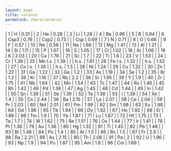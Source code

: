 ```yaml
---
layout: page
title: valence
permalink: /more/valence/
---
```


|   1   |   H   |   0.31    |
|   2   |   He  |   0.28    |
|   3   |   Li  |   1.28    |
|   4   |   Be  |   0.96    |
|   5   |   B   |   0.84    |
|   6   |   Csp3    |   0.76    |
|       |   Csp2    |   0.73    |
|       |   Csp |   0.69    |
|   7   |   N   |   0.71    |
|   8   |   O   |   0.66    |
|   9   |   F   |   0.57    |
|   10  |   Ne  |   0.58    |
|   11  |   Na  |   1.66    |
|   12  |   Mg  |   1.41    |
|   13  |   Al  |   1.21    |
|   14  |   Si  |   1.11    |
|   15  |   P   |   1.07    |
|   16  |   S   |   1.05    |
|   17  |   Cl  |   1.02    |
|   18  |   Ar  |   1.06    |
|   19  |   K   |   2.03    |
|   20  |   Ca  |   1.76    |
|   21  |   Sc  |   1.7 |
|   22  |   Ti  |   1.6 |
|   23  |   V   |   1.53    |
|   24  |   Cr  |   1.39    |
|   25  |   Mn I.s. |   1.39    |
|       |   h.s.    |   1.61    |
|   26  |   Fe I.s. |   1.32    |
|       |   h.s.    |   1.52    |
|   27  |   Co I.s. |   1.26    |
|       |   h.s.    |   1.5 |
|   28  |   Ni  |   1.24    |
|   29  |   Cu  |   1.32    |
|   30  |   Zn  |   1.22    |
|   31  |   Ga  |   1.22    |
|   32  |   Ge  |   1.2 |
|   33  |   As  |   1.19    |
|   34  |   Se  |   1.2 |
|   35  |   Br  |   1.2 |
|   36  |   Kr  |   1.16    |
|   37  |   Rb  |   2.2 |
|   38  |   Sr  |   1.95    |
|   39  |   Y   |   1.9 |
|   40  |   Zr  |   1.75    |
|   41  |   Nb  |   1.64    |
|   42  |   Mo  |   1.54    |
|   43  |   Tc  |   1.47    |
|   44  |   Ru  |   1.46    |
|   45  |   Rh  |   1.42    |
|   46  |   Pd  |   1.39    |
|   47  |   Ag  |   1.45    |
|   48  |   Cd  |   1.44    |
|   49  |   In  |   1.42    |
|   50  |   Sn  |   1.39    |
|   51  |   Sb  |   1.39    |
|   52  |   Te  |   1.38    |
|   53  |   I   |   1.39    |
|   54  |   Xe  |   1.4 |
|   55  |   Cs  |   2.44    |
|   56  |   Ba  |   2.15    |
|   57  |   La  |   2.07    |
|   58  |   Ce  |   2.04    |
|   59  |   Pr  |   2.03    |
|   60  |   Nd  |   2.01    |
|   61  |   Pm  |   1.99    |
|   62  |   Sm  |   1.98    |
|   63  |   Eu  |   1.98    |
|   64  |   Gd  |   1.96    |
|   65  |   Tb  |   1.94    |
|   66  |   Dy  |   1.92    |
|   67  |   Ho  |   1.92    |
|   68  |   Er  |   1.89    |
|   69  |   Tm  |   1.9 |
|   70  |   Yb  |   1.87    |
|   71  |   Lu  |   1.87    |
|   72  |   Hf  |   1.75    |
|   73  |   Ta  |   1.7 |
|   74  |   W   |   1.62    |
|   75  |   Re  |   1.51    |
|   76  |   Os  |   1.44    |
|   77  |   Ir  |   1.41    |
|   78  |   Pt  |   1.36    |
|   79  |   Au  |   1.36    |
|   80  |   Hg  |   1.32    |
|   81  |   Tl  |   1.45    |
|   82  |   Pb  |   1.46    |
|   83  |   Bi  |   1.48    |
|   84  |   Po  |   1.4 |
|   85  |   At  |   1.5 |
|   86  |   Rn  |   1.5 |
|   87  |   Fr  |   2.6 |
|   88  |   Ra  |   2.21    |
|   89  |   Ac  |   2.15    |
|   90  |   Th  |   2.06    |
|   91  |   Pa  |   2   |
|   92  |   U   |   1.96    |
|   93  |   Np  |   1.9 |
|   94  |   Pu  |   1.87    |
|   95  |   Am  |   1.8 |
|   96  |   Cm  |   1.69    |

